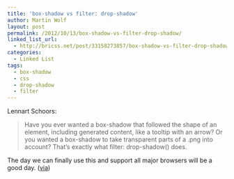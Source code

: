 ```yaml
---
title: 'box-shadow vs filter: drop-shadow'
author: Martin Wolf
layout: post
permalink: /2012/10/13/box-shadow-vs-filter-drop-shadow/
linked_list_url:
  - http://bricss.net/post/33158273857/box-shadow-vs-filter-drop-shadow
categories:
  - Linked List
tags:
  - box-shadow
  - css
  - drop-shadow
  - filter
---
```

<p class="linked-list-quote-author">
  Lennart Schoors:
</p>

> Have you ever wanted a box-shadow that followed the shape of an element, including generated content, like a tooltip with an arrow? Or you wanted a box-shadow to take transparent parts of a .png into account? That’s exactly what filter: drop-shadow() does.

The day we can finally use this and support all major browsers will be a good day. ([via][1])

 [1]: https://twitter.com/drublic/status/257123828398948352